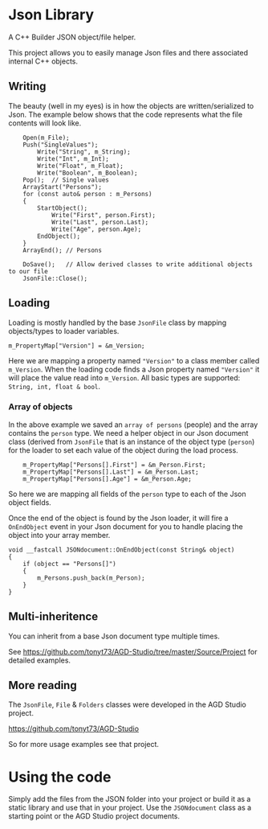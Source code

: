 # Json Library
 A C++ Builder JSON object/file helper.
 
 This project allows you to easily manage Json files and there associated internal C++ objects.

## Writing

 The beauty (well in my eyes) is in how the objects are written/serialized to Json.
 The example below shows that the code represents what the file contents will look like.

```
    Open(m_File);
    Push("SingleValues");
        Write("String", m_String);
        Write("Int", m_Int);
        Write("Float", m_Float);
        Write("Boolean", m_Boolean);
    Pop();  // Single values
    ArrayStart("Persons");
    for (const auto& person : m_Persons)
    {
        StartObject();
            Write("First", person.First);
            Write("Last", person.Last);
            Write("Age", person.Age);
        EndObject();
    }
    ArrayEnd(); // Persons

    DoSave();	// Allow derived classes to write additional objects to our file
    JsonFile::Close();
```

## Loading
 Loading is mostly handled by the base `JsonFile` class by mapping objects/types to loader variables.
```
m_PropertyMap["Version"] = &m_Version;
```
Here we are mapping a property named `"Version"` to a class member called `m_Version`.
When the loading code finds a Json property named `"Version"` it will place the value read into `m_Version`.
All basic types are supported: `String, int, float & bool`.

### Array of objects
 In the above example we saved an `array of persons` (people) and the array contains the `person` type.
 We need a helper object in our Json document class (derived from `JsonFile` that is an instance of the object type (`person`) for the loader to set each value of the object during the load process.
```
    m_PropertyMap["Persons[].First"] = &m_Person.First;
    m_PropertyMap["Persons[].Last"] = &m_Person.Last;
    m_PropertyMap["Persons[].Age"] = &m_Person.Age;
```
So here we are mapping all fields of the `person` type to each of the Json object fields.

Once the end of the object is found by the Json loader, it will fire a `OnEndObject` event in your Json document for you to handle placing the object into your array member.
```
void __fastcall JSONdocument::OnEndObject(const String& object)
{
    if (object == "Persons[]")
    {
        m_Persons.push_back(m_Person);
    }
}
```

## Multi-inheritence
You can inherit from a base Json document type multiple times. 

See https://github.com/tonyt73/AGD-Studio/tree/master/Source/Project for detailed examples.

## More reading
The `JsonFile`, `File` & `Folders` classes were developed in the AGD Studio project. 

https://github.com/tonyt73/AGD-Studio

So for more usage examples see that project.

# Using the code
Simply add the files from the JSON folder into your project or build it as a static library and use that in your project.
Use the `JSONdocument` class as a starting point or the AGD Studio project documents.